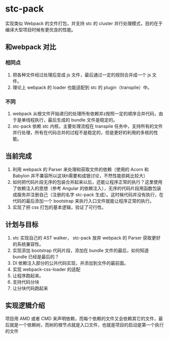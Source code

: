 # stc-pack

实现类似 Webpack 的文件打包，并支持 stc 的 cluster 并行处理模式，目的在于编译大型项目时候有更优良的性能。

## 和webpack 对比

### 相同点
1. 把各种文件经过处理后变成 js 文件，最后通过一定的规则合并成一个 js 文件。
2. 理论上 webpack 的 loader 也能适配到 stc 的 plugin（transpile）中。

### 不同
1. webpack 从根文件开始递归的处理所有依赖并z按照一定的顺序合并代码，由于是单线程执行，最后生成的 bundle 文件是稳定的。
2. stc-pack 依赖 stc 内核，主要处理流程在 transpile 任务中，支持所有的文件并行处理，所有在代码合并的过程不是稳定的，但是更好的利用的多核的性能。

## 当前完成
1. 利用 webpack 的 Parser 来处理和获取文件的依赖（使用的 Acorn 和 Babylon 并不兼容所以这块h需要和成银讨论，不然性能损耗比较大）
2. 如何把代码片段无序的包装合并起来以后，还能让程序正常的执行？这里使用了依赖注入的思想（参考 Angular 的依赖注入），无序的代码片段用函数包装成服务并注册自己（注册的名字 stc-pack 生成）。这时候代码并没有执行，在代码的最后添加一个 bootstrap 来执行入口文件就能让程序正常的执行。
3. 实现了把 css 打包的基本逻辑，验证了可行性。

## 计划与目标
1. stc 实现自己的 AST walker， stc-pack 放弃 webpack 的 Parser 获取更好的系统兼容性。
2. 实现添加 bootstrap 代码片段，添加在 bundle 文件的最后，如何知道 bundle 已经是最后的？
3. DI 依赖注入部分的公共代码实现，并添加到文件的最前面。
4. 实现 webpack-css-loader 的适配
5. 让程序跑起来。
6. 支持代码分块
7. 让分块代码跑起来

## 实现逻辑介绍
项目用 AMD 或者 CMD 来声明依赖，而每个依赖的文件又会依赖其它的文件，最后就是一个依赖树，而树的根节点就是入口文件，也就是项目的启动是第一个执行的文件

